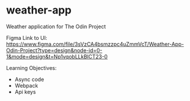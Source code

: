 # weather-app
Weather application for The Odin Project

Figma Link to UI:
https://www.figma.com/file/3sVzCA4bsmzzpc4uZmmVcT/Weather-App-Odin-Project?type=design&node-id=0-1&mode=design&t=Np1vqobLLkBlCT23-0

Learning Objectives:
- Async code
- Webpack
- Api keys